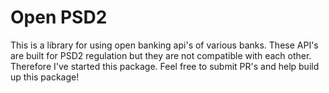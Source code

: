# Open PSD2

This is a library for using open banking api's of various banks. These API's are built for PSD2 regulation but they are not compatible with each other. Therefore I've started this package. Feel free to submit PR's and help build up this package!